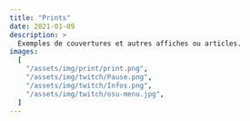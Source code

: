 ```yaml
---
title: "Prints"
date: 2021-01-09
description: >
  Exemples de couvertures et autres affiches ou articles.
images:
  [
    "/assets/img/print/print.png",
    "/assets/img/twitch/Pause.png",
    "/assets/img/twitch/Infos.png",
    "/assets/img/twitch/osu-menu.jpg",
  ]
---
```

